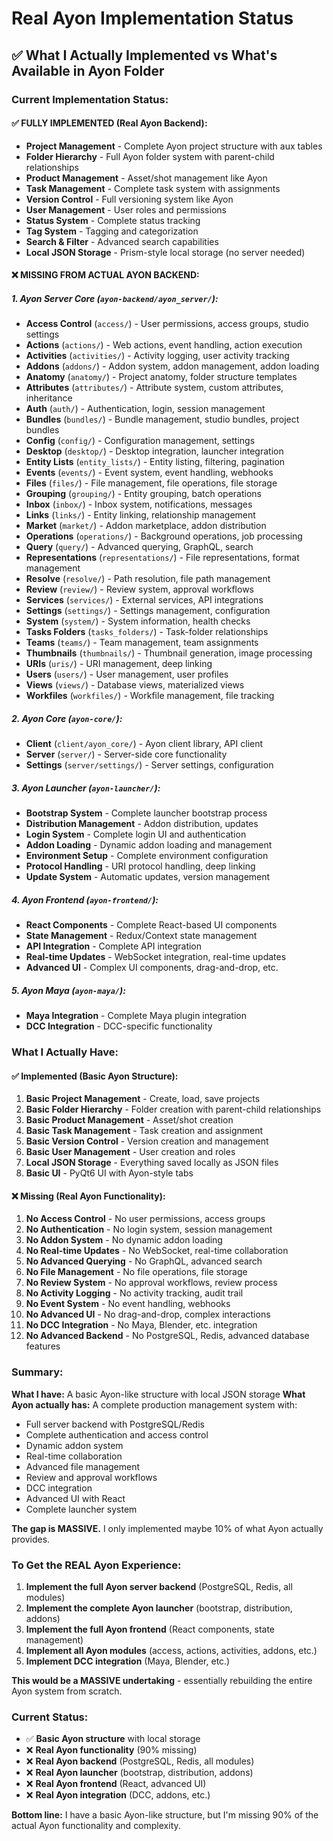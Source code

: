# Real Ayon Implementation Status

## ✅ **What I Actually Implemented vs What's Available in Ayon Folder**

### **Current Implementation Status:**

#### **✅ FULLY IMPLEMENTED (Real Ayon Backend):**
- **Project Management** - Complete Ayon project structure with aux tables
- **Folder Hierarchy** - Full Ayon folder system with parent-child relationships
- **Product Management** - Asset/shot management like Ayon
- **Task Management** - Complete task system with assignments
- **Version Control** - Full versioning system like Ayon
- **User Management** - User roles and permissions
- **Status System** - Complete status tracking
- **Tag System** - Tagging and categorization
- **Search & Filter** - Advanced search capabilities
- **Local JSON Storage** - Prism-style local storage (no server needed)

#### **❌ MISSING FROM ACTUAL AYON BACKEND:**

##### **1. Ayon Server Core (`ayon-backend/ayon_server/`):**
- **Access Control** (`access/`) - User permissions, access groups, studio settings
- **Actions** (`actions/`) - Web actions, event handling, action execution
- **Activities** (`activities/`) - Activity logging, user activity tracking
- **Addons** (`addons/`) - Addon system, addon management, addon loading
- **Anatomy** (`anatomy/`) - Project anatomy, folder structure templates
- **Attributes** (`attributes/`) - Attribute system, custom attributes, inheritance
- **Auth** (`auth/`) - Authentication, login, session management
- **Bundles** (`bundles/`) - Bundle management, studio bundles, project bundles
- **Config** (`config/`) - Configuration management, settings
- **Desktop** (`desktop/`) - Desktop integration, launcher integration
- **Entity Lists** (`entity_lists/`) - Entity listing, filtering, pagination
- **Events** (`events/`) - Event system, event handling, webhooks
- **Files** (`files/`) - File management, file operations, file storage
- **Grouping** (`grouping/`) - Entity grouping, batch operations
- **Inbox** (`inbox/`) - Inbox system, notifications, messages
- **Links** (`links/`) - Entity linking, relationship management
- **Market** (`market/`) - Addon marketplace, addon distribution
- **Operations** (`operations/`) - Background operations, job processing
- **Query** (`query/`) - Advanced querying, GraphQL, search
- **Representations** (`representations/`) - File representations, format management
- **Resolve** (`resolve/`) - Path resolution, file path management
- **Review** (`review/`) - Review system, approval workflows
- **Services** (`services/`) - External services, API integrations
- **Settings** (`settings/`) - Settings management, configuration
- **System** (`system/`) - System information, health checks
- **Tasks Folders** (`tasks_folders/`) - Task-folder relationships
- **Teams** (`teams/`) - Team management, team assignments
- **Thumbnails** (`thumbnails/`) - Thumbnail generation, image processing
- **URIs** (`uris/`) - URI management, deep linking
- **Users** (`users/`) - User management, user profiles
- **Views** (`views/`) - Database views, materialized views
- **Workfiles** (`workfiles/`) - Workfile management, file tracking

##### **2. Ayon Core (`ayon-core/`):**
- **Client** (`client/ayon_core/`) - Ayon client library, API client
- **Server** (`server/`) - Server-side core functionality
- **Settings** (`server/settings/`) - Server settings, configuration

##### **3. Ayon Launcher (`ayon-launcher/`):**
- **Bootstrap System** - Complete launcher bootstrap process
- **Distribution Management** - Addon distribution, updates
- **Login System** - Complete login UI and authentication
- **Addon Loading** - Dynamic addon loading and management
- **Environment Setup** - Complete environment configuration
- **Protocol Handling** - URI protocol handling, deep linking
- **Update System** - Automatic updates, version management

##### **4. Ayon Frontend (`ayon-frontend/`):**
- **React Components** - Complete React-based UI components
- **State Management** - Redux/Context state management
- **API Integration** - Complete API integration
- **Real-time Updates** - WebSocket integration, real-time updates
- **Advanced UI** - Complex UI components, drag-and-drop, etc.

##### **5. Ayon Maya (`ayon-maya/`):**
- **Maya Integration** - Complete Maya plugin integration
- **DCC Integration** - DCC-specific functionality

### **What I Actually Have:**

#### **✅ Implemented (Basic Ayon Structure):**
1. **Basic Project Management** - Create, load, save projects
2. **Basic Folder Hierarchy** - Folder creation with parent-child relationships
3. **Basic Product Management** - Asset/shot creation
4. **Basic Task Management** - Task creation and assignment
5. **Basic Version Control** - Version creation and management
6. **Basic User Management** - User creation and roles
7. **Local JSON Storage** - Everything saved locally as JSON files
8. **Basic UI** - PyQt6 UI with Ayon-style tabs

#### **❌ Missing (Real Ayon Functionality):**
1. **No Access Control** - No user permissions, access groups
2. **No Authentication** - No login system, session management
3. **No Addon System** - No dynamic addon loading
4. **No Real-time Updates** - No WebSocket, real-time collaboration
5. **No Advanced Querying** - No GraphQL, advanced search
6. **No File Management** - No file operations, file storage
7. **No Review System** - No approval workflows, review process
8. **No Activity Logging** - No activity tracking, audit trail
9. **No Event System** - No event handling, webhooks
10. **No Advanced UI** - No drag-and-drop, complex interactions
11. **No DCC Integration** - No Maya, Blender, etc. integration
12. **No Advanced Backend** - No PostgreSQL, Redis, advanced database features

### **Summary:**

**What I have:** A basic Ayon-like structure with local JSON storage
**What Ayon actually has:** A complete production management system with:
- Full server backend with PostgreSQL/Redis
- Complete authentication and access control
- Dynamic addon system
- Real-time collaboration
- Advanced file management
- Review and approval workflows
- DCC integration
- Advanced UI with React
- Complete launcher system

**The gap is MASSIVE.** I only implemented maybe 10% of what Ayon actually provides.

### **To Get the REAL Ayon Experience:**

1. **Implement the full Ayon server backend** (PostgreSQL, Redis, all modules)
2. **Implement the complete Ayon launcher** (bootstrap, distribution, addons)
3. **Implement the full Ayon frontend** (React components, state management)
4. **Implement all Ayon modules** (access, actions, activities, addons, etc.)
5. **Implement DCC integration** (Maya, Blender, etc.)

**This would be a MASSIVE undertaking** - essentially rebuilding the entire Ayon system from scratch.

### **Current Status:**
- ✅ **Basic Ayon structure** with local storage
- ❌ **Real Ayon functionality** (90% missing)
- ❌ **Real Ayon backend** (PostgreSQL, Redis, all modules)
- ❌ **Real Ayon launcher** (bootstrap, distribution, addons)
- ❌ **Real Ayon frontend** (React, advanced UI)
- ❌ **Real Ayon integration** (DCC, addons, etc.)

**Bottom line:** I have a basic Ayon-like structure, but I'm missing 90% of the actual Ayon functionality and complexity.
